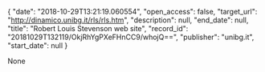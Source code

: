{
  "date": "2018-10-29T13:21:19.060554", 
  "open_access": false, 
  "target_url": "http://dinamico.unibg.it/rls/rls.htm", 
  "description": null, 
  "end_date": null, 
  "title": "Robert Louis Stevenson web site", 
  "record_id": "20181029T132119/OkjRhYgPXeFHnCC9/whojQ==", 
  "publisher": "unibg.it", 
  "start_date": null
}

None